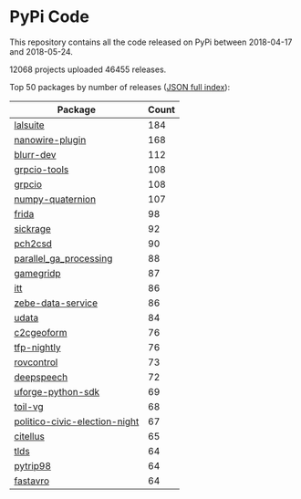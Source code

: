 # PyPi Code

This repository contains all the code released on PyPi between 2018-04-17 and 2018-05-24.

12068 projects uploaded 46455 releases. 

Top 50 packages by number of releases ([JSON full index](./index.json)):

| Package   | Count |
|-----------|-------|
| [lalsuite](https://github.com/pypi-data/pypi-code-25/tree/import/lalsuite) | 184 |
| [nanowire-plugin](https://github.com/pypi-data/pypi-code-25/tree/import/nanowire-plugin) | 168 |
| [blurr-dev](https://github.com/pypi-data/pypi-code-25/tree/import/blurr-dev) | 112 |
| [grpcio-tools](https://github.com/pypi-data/pypi-code-25/tree/import/grpcio-tools) | 108 |
| [grpcio](https://github.com/pypi-data/pypi-code-25/tree/import/grpcio) | 108 |
| [numpy-quaternion](https://github.com/pypi-data/pypi-code-25/tree/import/numpy-quaternion) | 107 |
| [frida](https://github.com/pypi-data/pypi-code-25/tree/import/frida) | 98 |
| [sickrage](https://github.com/pypi-data/pypi-code-25/tree/import/sickrage) | 92 |
| [pch2csd](https://github.com/pypi-data/pypi-code-25/tree/import/pch2csd) | 90 |
| [parallel_ga_processing](https://github.com/pypi-data/pypi-code-25/tree/import/parallel_ga_processing) | 88 |
| [gamegridp](https://github.com/pypi-data/pypi-code-25/tree/import/gamegridp) | 87 |
| [itt](https://github.com/pypi-data/pypi-code-25/tree/import/itt) | 86 |
| [zebe-data-service](https://github.com/pypi-data/pypi-code-25/tree/import/zebe-data-service) | 86 |
| [udata](https://github.com/pypi-data/pypi-code-25/tree/import/udata) | 84 |
| [c2cgeoform](https://github.com/pypi-data/pypi-code-25/tree/import/c2cgeoform) | 76 |
| [tfp-nightly](https://github.com/pypi-data/pypi-code-25/tree/import/tfp-nightly) | 76 |
| [rovcontrol](https://github.com/pypi-data/pypi-code-25/tree/import/rovcontrol) | 73 |
| [deepspeech](https://github.com/pypi-data/pypi-code-25/tree/import/deepspeech) | 72 |
| [uforge-python-sdk](https://github.com/pypi-data/pypi-code-25/tree/import/uforge-python-sdk) | 69 |
| [toil-vg](https://github.com/pypi-data/pypi-code-25/tree/import/toil-vg) | 68 |
| [politico-civic-election-night](https://github.com/pypi-data/pypi-code-25/tree/import/politico-civic-election-night) | 67 |
| [citellus](https://github.com/pypi-data/pypi-code-25/tree/import/citellus) | 65 |
| [tlds](https://github.com/pypi-data/pypi-code-25/tree/import/tlds) | 64 |
| [pytrip98](https://github.com/pypi-data/pypi-code-25/tree/import/pytrip98) | 64 |
| [fastavro](https://github.com/pypi-data/pypi-code-25/tree/import/fastavro) | 64 |
